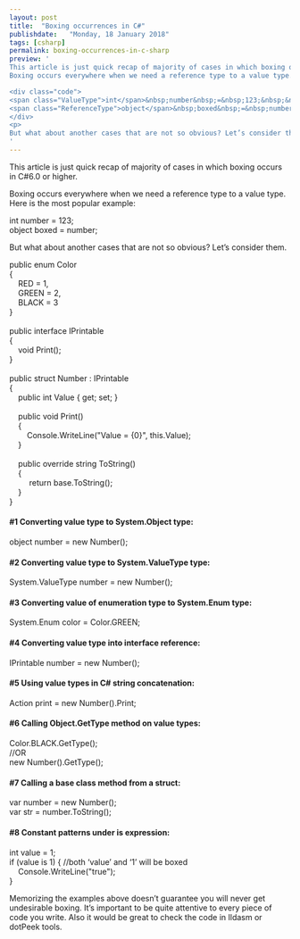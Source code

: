 ```yaml
---
layout: post
title:  "Boxing occurrences in C#"
publishdate:   "Monday, 18 January 2018"
tags: [csharp]
permalink: boxing-occurrences-in-c-sharp
preview: '
This article is just quick recap of majority of cases in which boxing occurs in C# 6.0 or higher.
Boxing occurs everywhere when we need a reference type to a value type. Here is the most popular example:

<div class="code">
<span class="ValueType">int</span>&nbsp;number&nbsp;=&nbsp;123;&nbsp;&nbsp;<br />
<span class="ReferenceType">object</span>&nbsp;boxed&nbsp;=&nbsp;number;
</div>
<p>
But what about another cases that are not so obvious? Let’s consider them.</p>
'
---
```


<p>
  This article is just quick recap of majority of cases in which boxing occurs in C#6.0 or higher.
</p>

<p>
Boxing occurs everywhere when we need a reference type to a value type. Here is the most popular example:  
</p>

<div class="code">
<span class="ValueType">int</span>&nbsp;number&nbsp;=&nbsp;123;&nbsp;&nbsp;<br />
<span class="ReferenceType">object</span>&nbsp;boxed&nbsp;=&nbsp;number;
</div>

<p>
  But what about another cases that are not so obvious? Let’s consider them.
 </p>

  <div class="code">
<span class="Modifier">public</span>&nbsp;<span class="ValueType">enum</span>&nbsp;Color<br />
{<br />
&nbsp;&nbsp;&nbsp;&nbsp;RED&nbsp;=&nbsp;1,<br />
&nbsp;&nbsp;&nbsp;&nbsp;GREEN&nbsp;=&nbsp;2,<br />
&nbsp;&nbsp;&nbsp;&nbsp;BLACK&nbsp;=&nbsp;3<br />
}<br />
<br />
<span class="Modifier">public</span>&nbsp;<span class="ReferenceType">interface</span>&nbsp;IPrintable<br />
{<br />
&nbsp;&nbsp;&nbsp;&nbsp;<span class="ValueType">void</span>&nbsp;Print();<br />
}<br />
<br />
<span class="Modifier">public</span>&nbsp;<span class="ValueType">struct</span>&nbsp;Number&nbsp;:&nbsp;IPrintable<br />
{<br />
&nbsp;&nbsp;&nbsp;&nbsp;<span class="Modifier">public</span>&nbsp;<span class="ValueType">int</span>&nbsp;Value&nbsp;{&nbsp;get;&nbsp;set;&nbsp;}<br />
<br />
&nbsp;&nbsp;&nbsp;&nbsp;<span class="Modifier">public</span>&nbsp;<span class="ValueType">void</span>&nbsp;Print()<br />
&nbsp;&nbsp;&nbsp;&nbsp;{<br />
&nbsp;&nbsp;&nbsp;&nbsp;&nbsp;&nbsp;&nbsp;&nbsp;Console.WriteLine(<span class="String">"Value&nbsp;=&nbsp;{0}"</span>,&nbsp;<span class="Keyword">this</span>.Value);<br />
&nbsp;&nbsp;&nbsp;&nbsp;}<br />
<br />
&nbsp;&nbsp;&nbsp;&nbsp;<span class="Modifier">public</span>&nbsp;<span class="Modifier">override</span>&nbsp;<span class="ReferenceType">string</span>&nbsp;ToString()<br />
&nbsp;&nbsp;&nbsp;&nbsp;{<br />
&nbsp;&nbsp;&nbsp;&nbsp;&nbsp;&nbsp;&nbsp;&nbsp;&nbsp;<span class="Statement">return</span>&nbsp;<span class="Keyword">base</span>.ToString();<br />
&nbsp;&nbsp;&nbsp;&nbsp;}<br />
}
</div>


<h4>#1 Converting value type to System.Object type:</h4>

<div class="code">
<span class="ReferenceType">object</span>&nbsp;number&nbsp;=&nbsp;<span class="Keyword">new</span>&nbsp;Number();
</div>

<h4>#2 Converting value type to System.ValueType type:</h4>

<div class="code">
System.ValueType&nbsp;number&nbsp;=&nbsp;<span class="Keyword">new</span>&nbsp;Number();
</div>

<h4>#3 Converting value of enumeration type to System.Enum type:</h4>

<div class="code">
System.Enum&nbsp;color&nbsp;=&nbsp;Color.GREEN;
</div>

<h4>#4 Converting value type into interface reference:</h4>

<div class="code">
IPrintable&nbsp;number&nbsp;=&nbsp;<span class="Keyword">new</span>&nbsp;Number();
</div>

<h4>#5 Using value types in C# string concatenation:</h4>

<div class="code">
Action&nbsp;print&nbsp;=&nbsp;<span class="Keyword">new</span>&nbsp;Number().Print;
</div>

<h4>#6 Calling Object.GetType method on value types:</h3>

<div class="code">
Color.BLACK.GetType();<br />
<span class="InlineComment">//OR</span><br />
<span class="Keyword">new</span>&nbsp;Number().GetType();
</div>

<h4>#7 Calling a base class method from a struct:</h4>

<div class="code">
<span class="Linq">var</span>&nbsp;number&nbsp;=&nbsp;<span class="Keyword">new</span>&nbsp;Number();<br />
<span class="Linq">var</span>&nbsp;str&nbsp;=&nbsp;number.ToString();
</div>

<h4>#8 Constant patterns under is expression:</h4>

<div class="code">
<span class="ValueType">int</span>&nbsp;value&nbsp;=&nbsp;1;<br />
<span class="Statement">if</span>&nbsp;(value&nbsp;<span class="Keyword">is</span>&nbsp;1)&nbsp;{&nbsp;<span class="InlineComment">//both&nbsp;‘value’&nbsp;and&nbsp;‘1’&nbsp;will&nbsp;be&nbsp;boxed</span><br />
&nbsp;&nbsp;&nbsp;&nbsp;Console.WriteLine(<span class="String">"true"</span>);<br />
}
</div>

<p>
Memorizing the examples above doesn’t guarantee you will never get undesirable boxing. It’s important to be quite attentive to every piece of code you write. Also it would be great to check the code in Ildasm or dotPeek tools.
</p>


